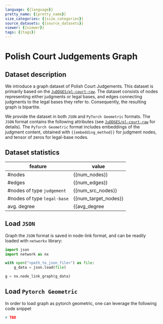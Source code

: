 ```yaml
---
language: {{language}}
pretty_name: {{pretty_name}}
size_categories: {{size_categories}}
source_datasets: {{source_datasets}}
viewer: {{viewer}}
tags: {{tags}}
---
```


# Polish Court Judgements Graph

## Dataset description
We introduce a graph dataset of Polish Court Judgements. This dataset is primarily based on the [`JuDDGES/pl-court-raw`](https://huggingface.co/datasets/JuDDGES/pl-court-raw). The dataset consists of nodes representing either judgments or legal bases, and edges connecting judgments to the legal bases they refer to. Consequently, the resulting graph is bipartite.

We provide the dataset in both `JSON` and `PyTorch Geometric` formats. The `JSON` format contains the following attributes (see [`JuDDGES/pl-court-raw`](https://huggingface.co/datasets/JuDDGES/pl-court-raw) for details). The `PyTorch Geometric` format includes embeddings of the judgment content, obtained with `{{embedding_method}}` for judgment nodes, and tensor of zeros for legal-base nodes.

## Dataset statistics

| feature                     | value                |
|-----------------------------|----------------------|
| #nodes                      | {{num_nodes}}        |
| #edges                      | {{num_edges}}        |
| #nodes of type `judgement`  | {{num_src_nodes}}    |
| #nodes of type `legal-base` | {{num_target_nodes}} |
| avg. degree                 | {{avg_degree|round(2)}}       |

## Load `JSON`
Graph the `JSON` format is saved in node-link format, and can be readily loaded with `networkx` library:

```python
import json
import network as nx

with open("<path_to_json_file>") as file:
    g_data = json.load(file)

g = nx.node_link_graph(g_data)
```

## Load `Pytorch Geometric`

In order to load graph as pytorch geometric, one can leverage the following code snippet
```python
# TBD
```